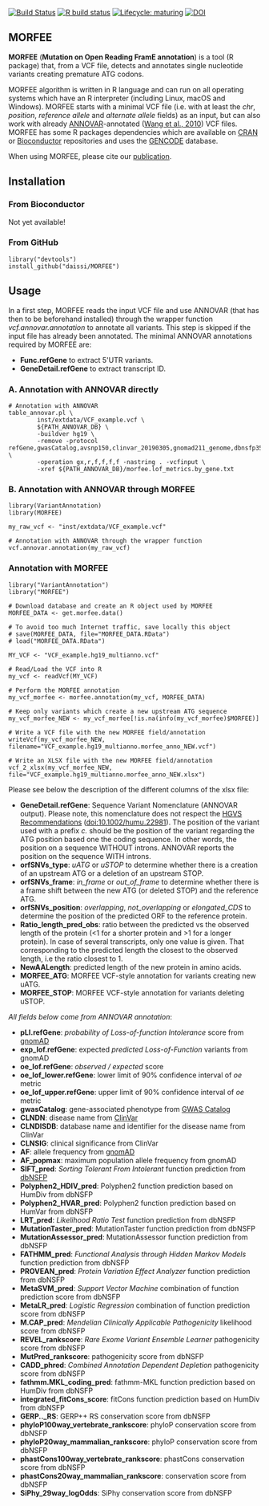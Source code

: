 
<!-- badges: start -->
[![Build Status](https://travis-ci.org/daissi/MORFEE.svg?branch=master)](https://travis-ci.org/daissi/MORFEE)
[![R build status](https://github.com/daissi/MORFEE/workflows/R-CMD-check/badge.svg)](https://github.com/daissi/MORFEE/actions)
[![Lifecycle: maturing](https://img.shields.io/badge/lifecycle-maturing-blue.svg)](https://www.tidyverse.org/lifecycle/#maturing)
[![DOI](https://zenodo.org/badge/doi/10.1101/2020.03.29.012054.svg)](https://doi.org/10.1101/2020.03.29.012054)
<!-- badges: end -->

## MORFEE
**MORFEE** (**Mutation on Open Reading FramE annotation**) is a tool
(R package) that, from a VCF file, detects and annotates single nucleotide
variants creating premature ATG codons.

MORFEE algorithm is written in R language and can run on all operating
systems which have an R interpreter (including Linux, macOS and Windows).
MORFEE starts with a minimal VCF file (i.e. with at least the *chr*, *position*,
*reference allele* and *alternate allele* fields) as an input, but can also
work with already [ANNOVAR](http://annovar.openbioinformatics.org/)-annotated
([Wang et al., 2010](https://doi.org/10.1093/nar/gkq603)) VCF files.
MORFEE has some R packages dependencies which are available on
[CRAN](https://cran.r-project.org/) or
[Bioconductor](https://www.bioconductor.org/) repositories and uses the
[GENCODE](https://www.gencodegenes.org/) database.

When using MORFEE, please cite our [publication](https://doi.org/10.1101/2020.03.29.012054).

## Installation
### From Bioconductor
Not yet available!

### From GitHub
```
library("devtools")
install_github("daissi/MORFEE")
```

## Usage

In a first step, MORFEE reads the input VCF file and use ANNOVAR (that has then
to be beforehand installed) through the wrapper function
*vcf.annovar.annotation* to annotate all variants.
This step is skipped if the input file has already been annotated.
The minimal ANNOVAR annotations required by MORFEE are:
- **Func.refGene** to extract 5'UTR variants.
- **GeneDetail.refGene** to extract transcript ID.

### A. Annotation with ANNOVAR directly
```
# Annotation with ANNOVAR
table_annovar.pl \
        inst/extdata/VCF_example.vcf \
        ${PATH_ANNOVAR_DB} \
        -buildver hg19 \
        -remove -protocol refGene,gwasCatalog,avsnp150,clinvar_20190305,gnomad211_genome,dbnsfp35a \
        -operation gx,r,f,f,f,f -nastring . -vcfinput \
        -xref ${PATH_ANNOVAR_DB}/morfee.lof_metrics.by_gene.txt
```

### B. Annotation with ANNOVAR through MORFEE
```
library(VariantAnnotation)
library(MORFEE)

my_raw_vcf <- "inst/extdata/VCF_example.vcf"

# Annotation with ANNOVAR through the wrapper function
vcf.annovar.annotation(my_raw_vcf)
```
### Annotation with MORFEE
```
library("VariantAnnotation")
library("MORFEE")

# Download database and create an R object used by MORFEE
MORFEE_DATA <- get.morfee.data()

# To avoid too much Internet traffic, save locally this object
# save(MORFEE_DATA, file="MORFEE_DATA.RData")
# load("MORFEE_DATA.RData")

MY_VCF <- "VCF_example.hg19_multianno.vcf"

# Read/Load the VCF into R
my_vcf <- readVcf(MY_VCF)

# Perform the MORFEE annotation
my_vcf_morfee <- morfee.annotation(my_vcf, MORFEE_DATA)

# Keep only variants which create a new upstream ATG sequence
my_vcf_morfee_NEW <- my_vcf_morfee[!is.na(info(my_vcf_morfee)$MORFEE)]

# Write a VCF file with the new MORFEE field/annotation
writeVcf(my_vcf_morfee_NEW, filename="VCF_example.hg19_multianno.morfee_anno_NEW.vcf")

# Write an XLSX file with the new MORFEE field/annotation
vcf_2_xlsx(my_vcf_morfee_NEW, file="VCF_example.hg19_multianno.morfee_anno_NEW.xlsx")
```

Please see below the description of the different columns of the xlsx file:
- **GeneDetail.refGene**: Sequence Variant Nomenclature (ANNOVAR output).
       Please note, this nomenclature does not respect the [HGVS Recommendations](https://varnomen.hgvs.org/) ([doi:10.1002/humu.22981](https://doi.org/10.1002/humu.22981)).
       The position of the variant used with a prefix *c.* should be the position of the variant regarding the ATG position based one the coding sequence.
       In other words, the position on a sequence WITHOUT introns. ANNOVAR reports the position on the sequence WITH introns.
- **orfSNVs_type**: *uATG* or *uSTOP* to determine whether there is a creation of an upstream ATG or a deletion of an upstream STOP.
- **orfSNVs_frame**: *in_frame* or *out_of_frame* to determine whether there is a frame shift between the new ATG (or deleted STOP) and the reference ATG.
- **orfSNVs_position**: *overlapping*, *not_overlapping* or *elongated_CDS* to determine the position of the predicted ORF to the reference protein.
- **Ratio_length_pred_obs**: ratio between the predicted vs the observed length of the protein (<1 for a shorter protein and >1 for a longer protein). In case of several transcripts, only one value is given. That corresponding to the predicted length the closest to the observed length, i.e the ratio closest to 1.
- **NewAALength**: predicted length of the new protein in amino acids.
- **MORFEE_ATG**: MORFEE VCF-style annotation for variants creating new uATG.
- **MORFEE_STOP**: MORFEE VCF-style annotation for variants deleting uSTOP.

*All fields below come from ANNOVAR annotation*:

- **pLI.refGene**: *probability of Loss-of-function Intolerance* score from [gnomAD](https://gnomad.broadinstitute.org/)
- **exp_lof.refGene**: expected *predicted Loss-of-Function* variants from gnomAD
- **oe_lof.refGene**: *observed / expected* score
- **oe_lof_lower.refGene**: lower limit of 90% confidence interval of *oe* metric
- **oe_lof_upper.refGene**: upper limit of 90% confidence interval of *oe* metric
- **gwasCatalog**: gene-associated phenotype from [GWAS Catalog](https://www.ebi.ac.uk/gwas/)
- **CLNDN**: disease name from [ClinVar](https://www.ncbi.nlm.nih.gov/variation/)
- **CLNDISDB**: database name and identifier for the disease name from ClinVar
- **CLNSIG**: clinical significance from ClinVar
- **AF**: allele frequency from [gnomAD](https://gnomad.broadinstitute.org/)
- **AF_popmax**: maximum population allele frequency from gnomAD
- **SIFT_pred**: *Sorting Tolerant From Intolerant* function prediction from [dbNSFP](https://sites.google.com/site/jpopgen/dbNSFP)
- **Polyphen2_HDIV_pred**: Polyphen2 function prediction based on HumDiv from dbNSFP
- **Polyphen2_HVAR_pred**: Polyphen2 function prediction based on HumVar from dbNSFP
- **LRT_pred**: *Likelihood Ratio Test* function prediction from dbNSFP
- **MutationTaster_pred**: MutationTaster function prediction from dbNSFP
- **MutationAssessor_pred**: MutationAssessor function prediction from dbNSFP
- **FATHMM_pred**: *Functional Analysis through Hidden Markov Models* function prediction from dbNSFP
- **PROVEAN_pred**: *Protein Variation Effect Analyzer* function prediction from dbNSFP
- **MetaSVM_pred**: *Support Vector Machine* combination of function prediction score from dbNSFP
- **MetaLR_pred**: *Logistic Regression* combination of function prediction score from dbNSFP
- **M.CAP_pred**: *Mendelian Clinically Applicable Pathogenicity* likelihood score from dbNSFP
- **REVEL_rankscore**: *Rare Exome Variant Ensemble Learner* pathogenicity score from dbNSFP
- **MutPred_rankscore**: pathogenicity score from dbNSFP
- **CADD_phred**: *Combined Annotation Dependent Depletion* pathogenicity score from dbNSFP
- **fathmm.MKL_coding_pred**: fathmm-MKL function prediction based on HumDiv from dbNSFP
- **integrated_fitCons_score**: fitCons function prediction based on HumDiv from dbNSFP
- **GERP.._RS**: GERP++ RS conservation score from dbNSFP
- **phyloP100way_vertebrate_rankscore**: phyloP conservation score from dbNSFP
- **phyloP20way_mammalian_rankscore**: phyloP conservation score from dbNSFP
- **phastCons100way_vertebrate_rankscore**: phastCons conservation score from dbNSFP
- **phastCons20way_mammalian_rankscore**: conservation score from dbNSFP
- **SiPhy_29way_logOdds**: SiPhy conservation score from dbNSFP
